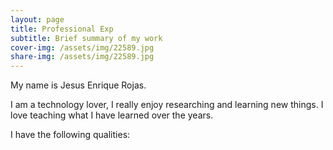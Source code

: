 ```yaml
---
layout: page
title: Professional Exp
subtitle: Brief summary of my work
cover-img: /assets/img/22589.jpg
share-img: /assets/img/22589.jpg
---
```


My name is Jesus Enrique Rojas. 

I am a technology lover, I really enjoy researching and learning new things. I love teaching what I have learned over the years.

I have the following qualities: